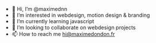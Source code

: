 - 👋 Hi, I’m @maximednn
- 👀 I’m interested in webdesign, motion design & branding
- 🌱 I’m currently learning javascript
- 💞️ I’m looking to collaborate on webdesign projects
- 📫 How to reach me hi@maximedondon.fr

<!---
maximednn/maximednn is a ✨ special ✨ repository because its `README.md` (this file) appears on your GitHub profile.
You can click the Preview link to take a look at your changes.
--->
